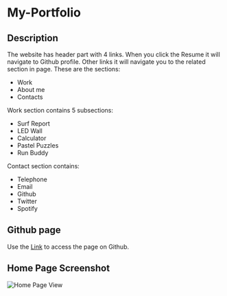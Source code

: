 # My-Portfolio

## Description

The website has header part with 4 links. When you click the Resume it will navigate to Github profile. Other links it will navigate you to the related section in page. These are the sections: 
- Work
- About me
- Contacts

Work section contains 5 subsections:
- Surf Report
- LED Wall
- Calculator
- Pastel Puzzles
- Run Buddy

Contact section contains:
- Telephone
- Email
- Github
- Twitter
- Spotify

## Github page
Use the [Link](https://samirabalayoglu.github.io/My-Portfolio/) to access the page on Github.

## Home Page Screenshot

![Home Page View](screenshots/home.png)